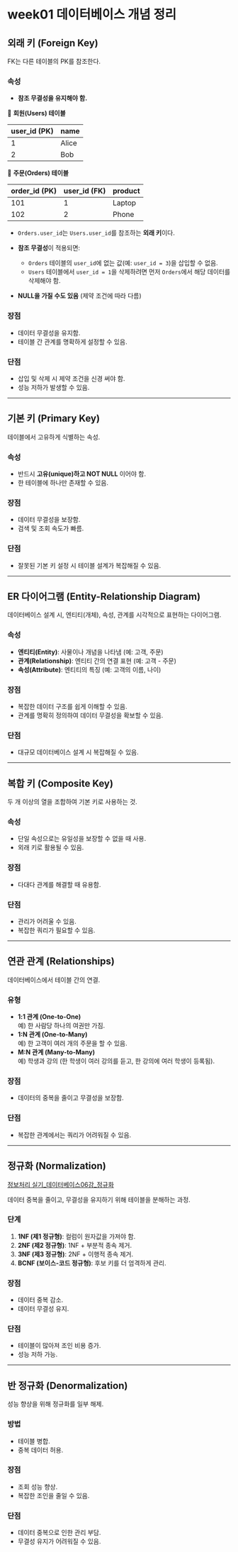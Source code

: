 # week01 데이터베이스 개념 정리

## 외래 키 (Foreign Key)

FK는 다른 테이블의 PK를 참조한다.

### 속성
- **참조 무결성을 유지해야 함.**

📌 **회원(Users) 테이블**

| user_id (PK) | name  |
|-------------|------|
| 1          | Alice |
| 2          | Bob  |

📌 **주문(Orders) 테이블**

| order_id (PK) | user_id (FK) | product |
|--------------|-------------|---------|
| 101         | 1           | Laptop  |
| 102         | 2           | Phone   |

- `Orders.user_id`는 `Users.user_id`를 참조하는 **외래 키**이다.
- **참조 무결성**이 적용되면:
  - `Orders` 테이블의 `user_id`에 없는 값(예: `user_id = 3`)을 삽입할 수 없음.
  - `Users` 테이블에서 `user_id = 1`을 삭제하려면 먼저 `Orders`에서 해당 데이터를 삭제해야 함.

- **NULL을 가질 수도 있음** (제약 조건에 따라 다름)

### 장점
- 데이터 무결성을 유지함.
- 테이블 간 관계를 명확하게 설정할 수 있음.

### 단점
- 삽입 및 삭제 시 제약 조건을 신경 써야 함.
- 성능 저하가 발생할 수 있음.

---

## 기본 키 (Primary Key)

테이블에서 고유하게 식별하는 속성.

### 속성
- 반드시 **고유(unique)하고 NOT NULL** 이어야 함.
- 한 테이블에 하나만 존재할 수 있음.

### 장점
- 데이터 무결성을 보장함.
- 검색 및 조회 속도가 빠름.

### 단점
- 잘못된 기본 키 설정 시 테이블 설계가 복잡해질 수 있음.

---

## ER 다이어그램 (Entity-Relationship Diagram)

데이터베이스 설계 시, 엔티티(개체), 속성, 관계를 시각적으로 표현하는 다이어그램.

### 속성
- **엔티티(Entity)**: 사물이나 개념을 나타냄 (예: 고객, 주문)
- **관계(Relationship)**: 엔티티 간의 연결 표현 (예: 고객 - 주문)
- **속성(Attribute)**: 엔티티의 특징 (예: 고객의 이름, 나이)

### 장점
- 복잡한 데이터 구조를 쉽게 이해할 수 있음.
- 관계를 명확히 정의하여 데이터 무결성을 확보할 수 있음.

### 단점
- 대규모 데이터베이스 설계 시 복잡해질 수 있음.

---

## 복합 키 (Composite Key)

두 개 이상의 열을 조합하여 기본 키로 사용하는 것.

### 속성
- 단일 속성으로는 유일성을 보장할 수 없을 때 사용.
- 외래 키로 활용될 수 있음.

### 장점
- 다대다 관계를 해결할 때 유용함.

### 단점
- 관리가 어려울 수 있음.
- 복잡한 쿼리가 필요할 수 있음.

---

## 연관 관계 (Relationships)

데이터베이스에서 테이블 간의 연결.

### 유형
- **1:1 관계 (One-to-One)**  
  예) 한 사람당 하나의 여권만 가짐.
- **1:N 관계 (One-to-Many)**  
  예) 한 고객이 여러 개의 주문을 할 수 있음.
- **M:N 관계 (Many-to-Many)**  
  예) 학생과 강의 (한 학생이 여러 강의를 듣고, 한 강의에 여러 학생이 등록됨).

### 장점
- 데이터의 중복을 줄이고 무결성을 보장함.

### 단점
- 복잡한 관계에서는 쿼리가 어려워질 수 있음.

---

## 정규화 (Normalization)

[정보처리 실기_데이터베이스06강_정규화](https://youtu.be/RXQ1kZ_JHqg?si=f0OPsoOWnJXSbqca)

데이터 중복을 줄이고, 무결성을 유지하기 위해 테이블을 분해하는 과정.

### 단계
1. **1NF (제1 정규형)**: 컬럼이 원자값을 가져야 함.
2. **2NF (제2 정규형)**: 1NF + 부분적 종속 제거.
3. **3NF (제3 정규형)**: 2NF + 이행적 종속 제거.
4. **BCNF (보이스-코드 정규형)**: 후보 키를 더 엄격하게 관리.

### 장점
- 데이터 중복 감소.
- 데이터 무결성 유지.

### 단점
- 테이블이 많아져 조인 비용 증가.
- 성능 저하 가능.

---

## 반 정규화 (Denormalization)

성능 향상을 위해 정규화를 일부 해제.

### 방법
- 테이블 병합.
- 중복 데이터 허용.

### 장점
- 조회 성능 향상.
- 복잡한 조인을 줄일 수 있음.

### 단점
- 데이터 중복으로 인한 관리 부담.
- 무결성 유지가 어려워질 수 있음.